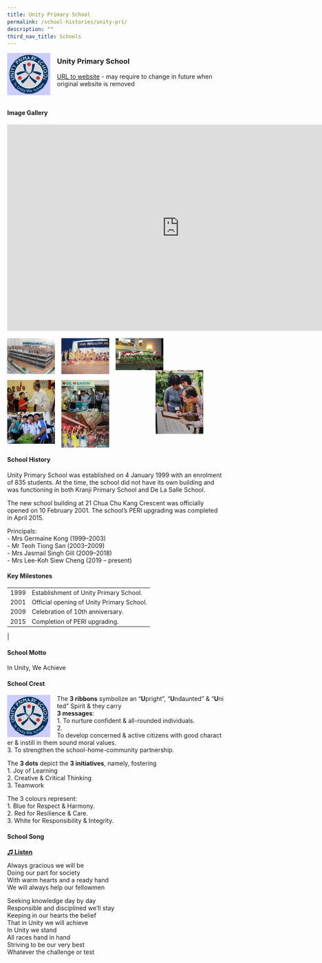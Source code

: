 ```yaml
---
title: Unity Primary School
permalink: /school-histories/unity-pri/
description: ""
third_nav_title: Schools
---
```

<img align="left" style="width:20%;margin-right:15px;" src="/images/unitypri1.png">

### **Unity Primary School**
[URL to website](https://unitypri.moe.edu.sg/) - may require to change in future when original website is removed

<br clear="left">

#### **Image Gallery**
<iframe src="https://docs.google.com/presentation/d/e/2PACX-1vT300rwNJSkRJ_txGuXsy8oYnUF4n266Zk6K7rOMubFAhi5AfrIWJ_M7YJ4z4k8o-nltVGI-GDjUHbb/embed?start=false&amp;loop=true&amp;delayms=5000" frameborder="0" width="800" height="479" allowfullscreen="true"></iframe>

<p><a href="https://d1yxymztqoj7qn.amplifyapp.com/images/unitypri2.jpg">  
<img align="left" style="width:22%;margin-right:15px;" src="/images/unitypri2.jpg">
</a></p>

<p><a href="https://d1yxymztqoj7qn.amplifyapp.com/images/unitypri3.jpg">  
<img align="left" style="width:22%;margin-right:15px;" src="/images/unitypri3.jpg">
</a></p>

<p><a href="https://d1yxymztqoj7qn.amplifyapp.com/images/unitypri4.jpg">  
<img align="left" style="width:22%;margin-right:15px;" src="/images/unitypri4.jpg">
</a></p>

<p><a href="https://d1yxymztqoj7qn.amplifyapp.com/images/unitypri5.jpg">  
<img align="right" style="width:22%;margin-right:48px;" src="/images/unitypri5.jpg">
</a></p>

<br clear="left">

<p><a href="https://d1yxymztqoj7qn.amplifyapp.com/images/unitypri6.jpg">  
<img align="left" style="width:22%;margin-right:15px;" src="/images/unitypri6.jpg">
</a></p>

<p><a href="https://d1yxymztqoj7qn.amplifyapp.com/images/unitypri7.jpg">  
<img align="left" style="width:22%;margin-right:15px;" src="/images/unitypri7.jpg">
</a></p>

<p><a href="https://d1yxymztqoj7qn.amplifyapp.com/images/unitypri8.jpg">  
<img align="left" style="width:22%;margin-right:15px;" src="/images/unitypri8.jpg">
</a></p>

<p><a href="https://d1yxymztqoj7qn.amplifyapp.com/images/unitypri9.jpg">  
<img align="left" style="width:22%;margin-right:15px;" src="/images/unitypri9.jpg">
</a></p>

<br clear="left">

#### **School History**
Unity Primary School was established on 4 January 1999 with an enrolment of 835 students. At the time, the school did not have its own building and was functioning in both Kranji Primary School and De La Salle School.

The new school building at 21 Chua Chu Kang Crescent was officially opened on 10 February 2001. The school’s PERI upgrading was completed in April 2015.&nbsp;

Principals:<br>
\- Mrs Germaine Kong (1999–2003)<br>
\- Mr Teoh Tiong San (2003–2009)<br>
\- Mrs Jasmail Singh Gill (2009–2018)<br>
\- Mrs Lee-Koh Siew Cheng (2019 – present)

#### **Key Milestones**

|  |  |
|:---:|---|
| 1999 | Establishment of Unity Primary School. |
| 2001 | Official opening of Unity Primary School. |
| 2009 | Celebration of 10th anniversary. |
| 2015 | Completion of PERI upgrading. |
|

#### **School Motto**
In Unity, We Achieve

#### **School Crest**
<img align="left" style="width:20%;margin-right:15px;" src="/images/unitypri1.png">

The&nbsp;**3&nbsp;ribbons**&nbsp;symbolize&nbsp;an&nbsp;“**U**pright”,&nbsp;“**U**ndaunted”&nbsp;&amp;&nbsp;“**U**nited”&nbsp;Spirit&nbsp;&amp;&nbsp;they&nbsp;carry&nbsp;  
**3&nbsp;messages**:<br>
1\. To&nbsp;nurture confident &amp; all-rounded&nbsp;individuals.<br>
2\. To&nbsp;develop&nbsp;concerned&nbsp;&amp;&nbsp;active&nbsp;citizens&nbsp;with&nbsp;good&nbsp;character&nbsp;&amp;&nbsp;instill&nbsp;in&nbsp;them&nbsp;sound moral&nbsp;values.<br>
3\. To&nbsp;strengthen the school-home-community&nbsp;partnership.

The&nbsp;**3 dots**&nbsp;depict the&nbsp;**3 initiatives**,&nbsp;namely, fostering<br>
1\. Joy of&nbsp;Learning<br>
2\. Creative &amp; Critical&nbsp;Thinking<br>
3\. Teamwork

The&nbsp;3&nbsp;colours&nbsp;represent:<br>
1\. Blue for Respect &amp;&nbsp;Harmony.<br>
2\. Red for Resilience &amp;&nbsp;Care.<br>
3\. White for Responsibility &amp;&nbsp;Integrity.

#### **School Song**
<a href="https://drive.google.com/file/d/1CCjpPDzZ0U8fgnDFLufOwpRaiUcuLWso/view?usp=share_link" target="_blank">**♫ Listen**</a>

Always gracious we will be<br>
Doing our part for society<br>
With warm hearts and a ready hand<br>
We will always help our fellowmen

Seeking knowledge day by day<br>
Responsible and disciplined we’ll stay<br>
Keeping in our hearts the belief<br>
That in Unity we will achieve<br>
In Unity we stand<br>
All races hand in hand<br>
Striving to be our very best<br>
Whatever the challenge or test